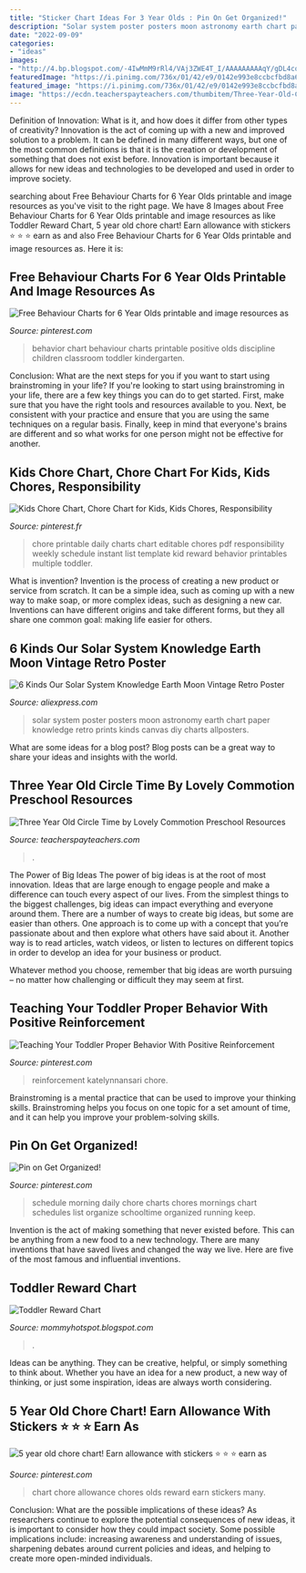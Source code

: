 ```yaml
---
title: "Sticker Chart Ideas For 3 Year Olds : Pin On Get Organized!"
description: "Solar system poster posters moon astronomy earth chart paper knowledge retro prints kinds canvas diy charts allposters"
date: "2022-09-09"
categories:
- "ideas"
images:
- "http://4.bp.blogspot.com/-4IwMmM9rRl4/VAj3ZWE4T_I/AAAAAAAAAqY/gDL4cqMP_Cg/w1200-h630-p-k-no-nu/TaylorsRewards.jpg"
featuredImage: "https://i.pinimg.com/736x/01/42/e9/0142e993e8ccbcfbd8a6d3908f254510.jpg"
featured_image: "https://i.pinimg.com/736x/01/42/e9/0142e993e8ccbcfbd8a6d3908f254510.jpg"
image: "https://ecdn.teacherspayteachers.com/thumbitem/Three-Year-Old-Circle-Time-1372635-1599735408/original-1372635-3.jpg"
---
```



Definition of Innovation: What is it, and how does it differ from other types of creativity?
Innovation is the act of coming up with a new and improved solution to a problem. It can be defined in many different ways, but one of the most common definitions is that it is the creation or development of something that does not exist before. Innovation is important because it allows for new ideas and technologies to be developed and used in order to improve society.

	

		
searching about Free Behaviour Charts for 6 Year Olds printable and image resources as you've visit to the right page. We have 8 Images about Free Behaviour Charts for 6 Year Olds printable and image resources as like Toddler Reward Chart, 5 year old chore chart! Earn allowance with stickers ⭐️ ⭐️ ⭐️ earn as and also Free Behaviour Charts for 6 Year Olds printable and image resources as. Here it is:
		
    
## Free Behaviour Charts For 6 Year Olds Printable And Image Resources As

<img loading=lazy src="https://s-media-cache-ak0.pinimg.com/736x/87/98/51/879851afedff6532799f3a2f57b39e7f--positive-behavior-chart-behaviour-chart.jpg" onerror="this.onerror=null;this.src='https://tse4.mm.bing.net/th?id=OIP.XAB4oGZ62zpELD-jzoqdVAHaFo&amp;pid=15.1';" alt="Free Behaviour Charts for 6 Year Olds printable and image resources as">

_Source: pinterest.com_

>behavior chart behaviour charts printable positive olds discipline children classroom toddler kindergarten. 

	

Conclusion: What are the next steps for you if you want to start using brainstroming in your life?
If you're looking to start using brainstroming in your life, there are a few key things you can do to get started. First, make sure that you have the right tools and resources available to you. Next, be consistent with your practice and ensure that you are using the same techniques on a regular basis. Finally, keep in mind that everyone's brains are different and so what works for one person might not be effective for another.

    
## Kids Chore Chart, Chore Chart For Kids, Kids Chores, Responsibility

<img loading=lazy src="https://i.pinimg.com/736x/de/bb/b5/debbb5b87f4c8a52d859ee0d313fa4db.jpg" onerror="this.onerror=null;this.src='https://tse1.mm.bing.net/th?id=OIP.GxsVl8z4EAy9k2Cy_FJHeAHaF5&amp;pid=15.1';" alt="Kids Chore Chart, Chore Chart for Kids, Kids Chores, Responsibility">

_Source: pinterest.fr_

>chore printable daily charts chart editable chores pdf responsibility weekly schedule instant list template kid reward behavior printables multiple toddler. 

	

What is invention?
Invention is the process of creating a new product or service from scratch. It can be a simple idea, such as coming up with a new way to make soap, or more complex ideas, such as designing a new car. Inventions can have different origins and take different forms, but they all share one common goal: making life easier for others.

    
## 6 Kinds Our Solar System Knowledge Earth Moon Vintage Retro Poster

<img loading=lazy src="https://ae01.alicdn.com/kf/HTB1aMvAfJrJ8KJjSspaq6xuKpXaR/6-Kinds-Our-Solar-System-Knowledge-Earth-Moon-Vintage-Retro-Poster-Canvas-DIY-Wall-Paper-Posters.jpg" onerror="this.onerror=null;this.src='https://tse4.mm.bing.net/th?id=OIP.06zrrW_TixPTWZHuoumpxgHaK4&amp;pid=15.1';" alt="6 Kinds Our Solar System Knowledge Earth Moon Vintage Retro Poster">

_Source: aliexpress.com_

>solar system poster posters moon astronomy earth chart paper knowledge retro prints kinds canvas diy charts allposters. 

	

What are some ideas for a blog post?
Blog posts can be a great way to share your ideas and insights with the world.

    
## Three Year Old Circle Time By Lovely Commotion Preschool Resources

<img loading=lazy src="https://ecdn.teacherspayteachers.com/thumbitem/Three-Year-Old-Circle-Time-1372635-1599735408/original-1372635-3.jpg" onerror="this.onerror=null;this.src='https://tse2.mm.bing.net/th?id=OIP.js67t_QTpOALQGihOlPmYQAAAA&amp;pid=15.1';" alt="Three Year Old Circle Time by Lovely Commotion Preschool Resources">

_Source: teacherspayteachers.com_

>. 

	

The Power of Big Ideas
The power of big ideas is at the root of most innovation. Ideas that are large enough to engage people and make a difference can touch every aspect of our lives. From the simplest things to the biggest challenges, big ideas can impact everything and everyone around them.
There are a number of ways to create big ideas, but some are easier than others. One approach is to come up with a concept that you’re passionate about and then explore what others have said about it. Another way is to read articles, watch videos, or listen to lectures on different topics in order to develop an idea for your business or product.

Whatever method you choose, remember that big ideas are worth pursuing – no matter how challenging or difficult they may seem at first.

    
## Teaching Your Toddler Proper Behavior With Positive Reinforcement

<img loading=lazy src="https://i.pinimg.com/736x/54/46/2b/54462bde0a117f0cdc3810857d27a65f.jpg" onerror="this.onerror=null;this.src='https://tse2.mm.bing.net/th?id=OIP.IHB7mXcbjM60MFYI05dhZgHaJ3&amp;pid=15.1';" alt="Teaching Your Toddler Proper Behavior With Positive Reinforcement">

_Source: pinterest.com_

>reinforcement katelynnansari chore. 

	

Brainstroming is a mental practice that can be used to improve your thinking skills. Brainstroming helps you focus on one topic for a set amount of time, and it can help you improve your problem-solving skills.

    
## Pin On Get Organized!

<img loading=lazy src="https://i.pinimg.com/originals/3a/a2/0e/3aa20e32f5392f35f494788ed9076e04.jpg" onerror="this.onerror=null;this.src='https://tse2.mm.bing.net/th?id=OIP.xz-beAVvgUQPdVVlGQUH7gHaKH&amp;pid=15.1';" alt="Pin on Get Organized!">

_Source: pinterest.com_

>schedule morning daily chore charts chores mornings chart schedules list organize schooltime organized running keep. 

	

Invention is the act of making something that never existed before. This can be anything from a new food to a new technology. There are many inventions that have saved lives and changed the way we live. Here are five of the most famous and influential inventions.

    
## Toddler Reward Chart

<img loading=lazy src="http://4.bp.blogspot.com/-4IwMmM9rRl4/VAj3ZWE4T_I/AAAAAAAAAqY/gDL4cqMP_Cg/w1200-h630-p-k-no-nu/TaylorsRewards.jpg" onerror="this.onerror=null;this.src='https://tse2.mm.bing.net/th?id=OIP.JdZuaMrqcX5S5ZRO2OGSHwHaD4&amp;pid=15.1';" alt="Toddler Reward Chart">

_Source: mommyhotspot.blogspot.com_

>. 

	

Ideas can be anything. They can be creative, helpful, or simply something to think about. Whether you have an idea for a new product, a new way of thinking, or just some inspiration, ideas are always worth considering.

    
## 5 Year Old Chore Chart! Earn Allowance With Stickers ⭐️ ⭐️ ⭐️ Earn As

<img loading=lazy src="https://i.pinimg.com/736x/01/42/e9/0142e993e8ccbcfbd8a6d3908f254510.jpg" onerror="this.onerror=null;this.src='https://tse2.mm.bing.net/th?id=OIP.Or-qtLK1fgHMMfQfaK0ntQHaFj&amp;pid=15.1';" alt="5 year old chore chart! Earn allowance with stickers ⭐️ ⭐️ ⭐️ earn as">

_Source: pinterest.com_

>chart chore allowance chores olds reward earn stickers many. 

	

Conclusion: What are the possible implications of these ideas?
As researchers continue to explore the potential consequences of new ideas, it is important to consider how they could impact society. Some possible implications include: increasing awareness and understanding of issues, sharpening debates around current policies and ideas, and helping to create more open-minded individuals.

